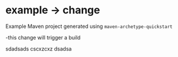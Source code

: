 # example -> change

Example Maven project generated using `maven-archetype-quickstart`

-this change will trigger a build

sdadsads
cscxzcxz
dsadsa




